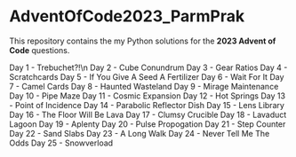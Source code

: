 # AdventOfCode2023_ParmPrak

This repository contains the my Python solutions for the **2023 Advent of Code** questions.

Day 1 - Trebuchet?!\n
Day 2 - Cube Conundrum
Day 3 - Gear Ratios
Day 4 - Scratchcards
Day 5 - If You Give A Seed A Fertilizer
Day 6 - Wait For It
Day 7 - Camel Cards
Day 8 - Haunted Wasteland
Day 9 - Mirage Maintenance
Day 10 - Pipe Maze
Day 11 - Cosmic Expansion
Day 12 - Hot Springs
Day 13 - Point of Incidence
Day 14 - Parabolic Reflector Dish
Day 15 - Lens Library
Day 16 - The Floor Will Be Lava
Day 17 - Clumsy Crucible
Day 18 - Lavaduct Lagoon
Day 19 - Aplenty
Day 20 - Pulse Propogation
Day 21 - Step Counter
Day 22 - Sand Slabs
Day 23 - A Long Walk
Day 24 - Never Tell Me The Odds
Day 25 - Snowverload
